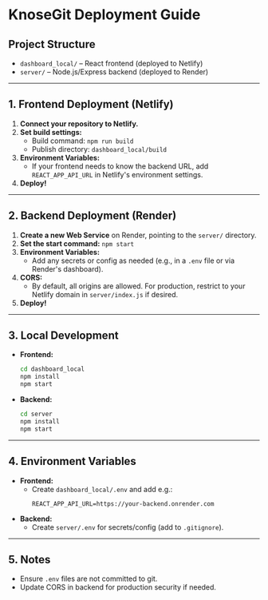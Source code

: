 # KnoseGit Deployment Guide

## Project Structure

- `dashboard_local/` – React frontend (deployed to Netlify)
- `server/` – Node.js/Express backend (deployed to Render)

---

## 1. Frontend Deployment (Netlify)

1. **Connect your repository to Netlify.**
2. **Set build settings:**
   - Build command: `npm run build`
   - Publish directory: `dashboard_local/build`
3. **Environment Variables:**
   - If your frontend needs to know the backend URL, add `REACT_APP_API_URL` in Netlify's environment settings.
4. **Deploy!**

---

## 2. Backend Deployment (Render)

1. **Create a new Web Service** on Render, pointing to the `server/` directory.
2. **Set the start command:** `npm start`
3. **Environment Variables:**
   - Add any secrets or config as needed (e.g., in a `.env` file or via Render's dashboard).
4. **CORS:**
   - By default, all origins are allowed. For production, restrict to your Netlify domain in `server/index.js` if desired.
5. **Deploy!**

---

## 3. Local Development

- **Frontend:**
  ```bash
  cd dashboard_local
  npm install
  npm start
  ```
- **Backend:**
  ```bash
  cd server
  npm install
  npm start
  ```

---

## 4. Environment Variables

- **Frontend:**
  - Create `dashboard_local/.env` and add e.g.:
    ```env
    REACT_APP_API_URL=https://your-backend.onrender.com
    ```
- **Backend:**
  - Create `server/.env` for secrets/config (add to `.gitignore`).

---

## 5. Notes
- Ensure `.env` files are not committed to git.
- Update CORS in backend for production security if needed. 